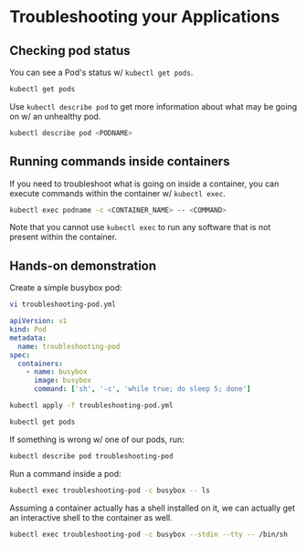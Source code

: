 # Troubleshooting your Applications

## Checking pod status

You can see a Pod's status w/ `kubectl get pods`.

```zsh
kubectl get pods
```

Use `kubectl describe pod` to get more information about what may be going on w/ an unhealthy pod.

```zsh
kubectl describe pod <PODNAME>
```

## Running commands inside containers

If you need to troubleshoot what is going on inside a container, you can execute commands within the container w/ `kubectl exec`.

```zsh
kubectl exec podname -c <CONTAINER_NAME> -- <COMMAND>
```

Note that you cannot use `kubectl exec` to run any software that is not present within the container.

## Hands-on demonstration

Create a simple busybox pod:

```zsh
vi troubleshooting-pod.yml
```

```yaml
apiVersion: v1
kind: Pod
metadata:
  name: troubleshooting-pod
spec:
  containers:
    - name: busybox
      image: busybox
      command: ['sh', '-c', 'while true; do sleep 5; done']
```

```zsh
kubectl apply -f troubleshooting-pod.yml
```

```zsh
kubectl get pods
```

If something is wrong w/ one of our pods, run:

```zsh
kubectl describe pod troubleshooting-pod
```

Run a command inside a pod:

```zsh
kubectl exec troubleshooting-pod -c busybox -- ls
```

Assuming a container actually has a shell installed on it, we can actually get an interactive shell to the container as well.

```zsh
kubectl exec troubleshooting-pod -c busybox --stdin --tty -- /bin/sh
```
